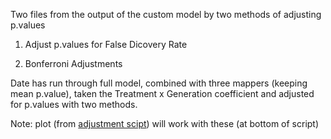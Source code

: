 Two files from the output of the custom model by two methods of adjusting p.values

1) Adjust p.values for False Dicovery Rate

2) Bonferroni Adjustments


Date has run through full model, combined with three mappers (keeping mean p.value), taken the Treatment x Generation coefficient and adjusted for p.values with two methods.

Note: plot (from [adjustment scipt](https://github.com/PaulKnoops/Experimental_Evolution_Sequence_Repo/blob/master/Analysis_after_BAM_Scripts/model_p.adjustFDR.R)) will work with these (at bottom of script)
